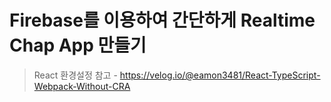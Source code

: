# Firebase를 이용하여 간단하게 Realtime Chap App 만들기

> React 환경설정 참고 - https://velog.io/@eamon3481/React-TypeScript-Webpack-Without-CRA